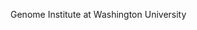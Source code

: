 [//]: # (Created by ./bin/manage_files.pl from ./species/Necator_americanus/PRJNA72135/Necator_americanus_PRJNA72135.summary.html on Thu Jun 11 13:44:55 2020)
Genome Institute at Washington University

